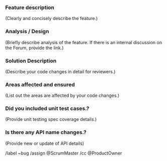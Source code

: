 ### Feature description

(Clearly and concisely describe the feature.)
                
### Analysis / Design

(Briefly describe analysis of the feature. If there is an internal discussion on the Forum, provide the link.)

### Solution Description

(Describe your code changes in detail for reviewers.)

### Areas affected and ensured

(List out the areas are affected by your code changes.)

### Did you included unit test cases.?

(Provide unit testing spec coverage details.)

### Is there any API name changes.?

(Provide new or update of API details)

/label ~bug
/assign @ScrumMaster
/cc @ProductOwner
